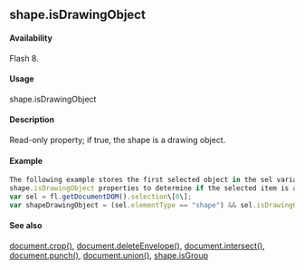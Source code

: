 ## shape.isDrawingObject

#### Availability

Flash 8.

#### Usage

shape.isDrawingObject

#### Description

Read-only property; if true, the shape is a drawing object.

#### Example

```javascript
The following example stores the first selected object in the sel variable and then uses the [element.elementType](#_bookmark378) and
shape.isDrawingObject properties to determine if the selected item is a drawing object:
var sel = fl.getDocumentDOM().selection\[0\];
var shapeDrawingObject = (sel.elementType == "shape") && sel.isDrawingObject; fl.trace(shapeDrawingObject);

```
#### See also

[document.crop()](#_bookmark160), [document.deleteEnvelope()](#_bookmark165), [document.intersect()](#_bookmark230), [document.punch()](#_bookmark251), [document.union()](#_bookmark337), [shape.isGroup](#_bookmark818)
